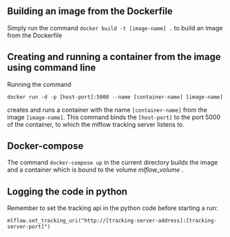 ## Building an image from the Dockerfile

Simply run the command `docker build -t [image-name] .` to build an image from the Dockerfile

## Creating and running a container from the image using command line

Running the command

`docker run -d -p [host-port]:5000 --name [container-name] [image-name]`

creates and runs a  container with the name `[container-name]` from the image `[image-name]`. This command binds the `[host-port]`
to the port 5000 of the container, to which the mlflow tracking server listens to.

## Docker-compose

The command `docker-compose up` in the current directory builds the image and a container which is bound to the volume
*mlflow_volume* .

##  Logging the code in python

Remember to set the tracking api in the python code before starting a run:

`mlflow.set_tracking_uri("http://[tracking-server-address]:[tracking-server-port]")`
